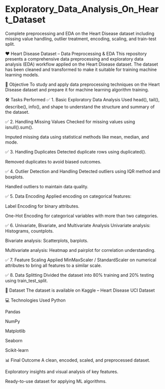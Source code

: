 # Exploratory_Data_Analysis_On_Heart_Dataset
Complete preprocessing and EDA on the Heart Disease dataset including missing value handling, outlier treatment, encoding, scaling, and train-test split.

❤️ Heart Disease Dataset – Data Preprocessing & EDA
This repository presents a comprehensive data preprocessing and exploratory data analysis (EDA) workflow applied on the Heart Disease dataset. The dataset has been cleaned and transformed to make it suitable for training machine learning models.

📌 Objective
To study and apply data preprocessing techniques on the Heart Disease dataset and prepare it for machine learning algorithm training.

🛠️ Tasks Performed
✅ 1. Basic Exploratory Data Analysis
Used head(), tail(), describe(), info(), and shape to understand the structure and summary of the dataset.

✅ 2. Handling Missing Values
Checked for missing values using isnull().sum().

Imputed missing data using statistical methods like mean, median, and mode.

✅ 3. Handling Duplicates
Detected duplicate rows using duplicated().

Removed duplicates to avoid biased outcomes.

✅ 4. Outlier Detection and Handling
Detected outliers using IQR method and boxplots.

Handled outliers to maintain data quality.

✅ 5. Data Encoding
Applied encoding on categorical features:

Label Encoding for binary attributes.

One-Hot Encoding for categorical variables with more than two categories.

✅ 6. Univariate, Bivariate, and Multivariate Analysis
Univariate analysis: Histograms, countplots.

Bivariate analysis: Scatterplots, barplots.

Multivariate analysis: Heatmap and pairplot for correlation understanding.

✅ 7. Feature Scaling
Applied MinMaxScaler / StandardScaler on numerical attributes to bring all features to a similar scale.

✅ 8. Data Splitting
Divided the dataset into 80% training and 20% testing using train_test_split.

📁 Dataset
The dataset is available on Kaggle – Heart Disease UCI Dataset

💻 Technologies Used
Python

Pandas

NumPy

Matplotlib

Seaborn

Scikit-learn

📊 Final Outcome
A clean, encoded, scaled, and preprocessed dataset.

Exploratory insights and visual analysis of key features.

Ready-to-use dataset for applying ML algorithms.

